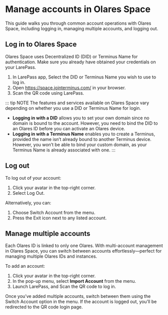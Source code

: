 # Manage accounts in Olares Space

This guide walks you through common account operations with Olares Space, including logging in, managing multiple accounts, and logging out.  

## Log in to Olares Space

Olares Space uses Decentralized ID (DID) or Terminus Name for authentication. Make sure you already have obtained your credentials on your LarePass. 

1. In LarePass app, Select the DID or Terminus Name you wish to use to log in. 
2. Open https://space.jointerminus.com/ in your browser. 
3. Scan the QR code using LarePass.  

::: tip NOTE
The features and services available on Olares Space vary depending on whether you use a DID or Terminus Name for login. 
- **Logging in with a DID** allows you to set your own domain since no domain is bound to the account. However, you need to bind the DID to an Olares ID before you can activate an Olares device.
- **Logging in with a Terminus Name** enables you to create a Terminus, provided the name isn’t already bound to another Terminus device. However, you won’t be able to bind your custom domain, as your Terminus Name is already associated with one.
:::


## Log out

To log out of your account:

1.	Click your avatar in the top-right corner.
2.	Select Log Out.

Alternatively, you can:

1.	Choose Switch Account from the menu.
2.	Press the Exit icon next to any listed account.


## Manage multiple accounts 

Each Olares ID is linked to only one Olares. With multi-account management in Olares Space, you can switch between accounts effortlessly—perfect for managing multiple Olares IDs and instances.

To add an account:

1. Click your avatar in the top-right corner.
2. In the pop-up menu, select **Import Account** from the menu.
3. Launch LarePass, and Scan the QR code to log in.

Once you’ve added multiple accounts, switch between them using the Switch Account option in the menu. If the account is logged out, you’ll be redirected to the QR code login page.



